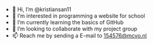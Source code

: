 - 👋 Hi, I’m @kristiansan11
- 👀 I’m interested in programming a website for school
- 🌱 I’m currently learning the basics of GitHub
- 💞️ I’m looking to collaborate with my project group
- 📫 Reach me by sending a E-mail to 154576@mcvo.nl

<!---
kristiansan11/kristiansan11 is a ✨ special ✨ repository because its `README.md` (this file) appears on your GitHub profile.
You can click the Preview link to take a look at your changes.
--->
